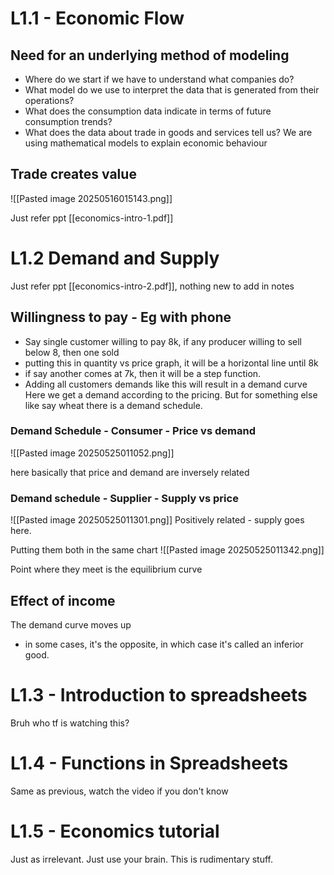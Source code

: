 # L1.1 - Economic Flow
## Need for an underlying method of modeling
* Where do we start if we have to understand what companies do?
* What model do we use to interpret the data that is generated from their operations?
* What does the consumption data indicate in terms of future consumption trends?
* What does the data about trade in goods and services tell us?
We are using mathematical models to explain economic behaviour

## Trade creates value
![[Pasted image 20250516015143.png]]

Just refer ppt [[economics-intro-1.pdf]]

# L1.2 Demand and Supply

Just refer ppt [[economics-intro-2.pdf]], nothing new to add in notes
## Willingness to pay - Eg with phone
* Say single customer willing to pay 8k, if any producer willing to sell below 8, then one sold
* putting this in quantity vs price graph, it will be a horizontal line until 8k
* if say another comes at 7k, then it will be a step function.
* Adding all customers demands like this will result in a demand curve
Here we get a demand according to the pricing. But for something else like say wheat there is a demand schedule.

### Demand Schedule - Consumer - Price vs demand
![[Pasted image 20250525011052.png]]

here basically that price and demand are inversely related

### Demand schedule - Supplier - Supply vs price

![[Pasted image 20250525011301.png]]
Positively related - supply goes here.

Putting them both in the same chart
![[Pasted image 20250525011342.png]]

Point where they meet is the equilibrium curve

## Effect of income
The demand curve moves up

* in some cases, it's the opposite, in which case it's called an inferior good.

# L1.3 - Introduction to spreadsheets

Bruh who tf is watching this?

# L1.4 - Functions in Spreadsheets

Same as previous, watch the video if you don't know

# L1.5 - Economics tutorial
Just as irrelevant. Just use your brain. This is rudimentary stuff.